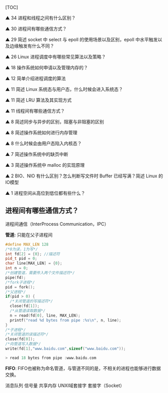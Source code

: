 [TOC]



▲ 34 进程和线程之间有什么区别？

▲ 30 进程间有哪些通信方式？

▲ 29 简述 socket 中 select 与 epoll 的使用场景以及区别，epoll 中水平触发以及边缘触发有什么不同？

▲ 26 Linux 进程调度中有哪些常见算法以及策略？

▲ 18 操作系统如何申请以及管理内存的？

▲ 12 简单介绍进程调度的算法

▲ 11 简述 Linux 系统态与用户态，什么时候会进入系统态？

▲ 11 简述 LRU 算法及其实现方式

▲ 11 线程间有哪些通信方式？

▲ 8 简述同步与异步的区别，阻塞与非阻塞的区别

▲ 8 简述操作系统如何进行内存管理

▲ 8 什么时候会由用户态陷入内核态？

▲ 7 简述操作系统中的缺页中断

▲ 3 简述操作系统中 malloc 的实现原理

▲ 2 BIO、NIO 有什么区别？怎么判断写文件时 Buffer 已经写满？简述 Linux 的 IO模型

▲ 1 进程空间从高位到低位都有些什么？





## 进程间有哪些通信方式？

进程间通信（InterProcess Communication，IPC）

**管道:**
	只能在父子进程间

```c++
#define MAX_LEN 128
/*0为读，1为写*/
int fd[2] = {0}; //描述符
pid_t pid = 0;
char line[MAX_LEN] = {0};
int n = 0;
/*创建管道，需要传入两个文件描述符*/
pipe(fd);
/*fork子进程*/
pid = fork();
/*父进程*/
if(pid > 0) {
  /*关闭管道的写描述符*/
  close(fd[1]);
  /*从管道读取数据*/
  n = read(fd[0], line, MAX_LEN);
  printf("read %d bytes from pipe :%s\n", n, line);
}
/*子进程*/
/*关闭管道的读描述符*/
close(fd[0]);
/*向管道写入数据*/
write(fd[1],"www.baidu.com",sizeof("www.baidu.com"));

> read 18 bytes from pipe :www.baidu.com
```

**FIFO**:
	FIFO也被称为命名管道，与管道不同的是，不相关的进程也能够进行数据交换。



消息队列
信号量
共享内存
UNXI域套接字
套接字（Socket）